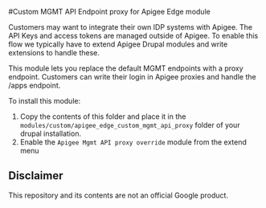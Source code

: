 #Custom MGMT API Endpoint proxy for Apigee Edge module

Customers may want to integrate their own IDP systems with Apigee.
The API Keys and access tokens are managed outside of Apigee. To enable this
flow we typically have to extend Apigee Drupal modules and write extensions
to handle these.

This module lets you replace the default MGMT endpoints with a proxy endpoint.
Customers can write their login in Apigee proxies and handle the /apps endpoint.

To install this module:
 1. Copy the contents of this folder and place it in the `modules/custom/apigee_edge_custom_mgmt_api_proxy`
folder of your drupal installation.
2. Enable the `Apigee Mgmt API proxy override` module from the extend menu




## Disclaimer

This repository and its contents are not an official Google product.
